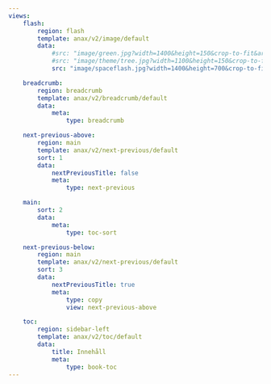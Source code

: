 ```yaml
---
views:
    flash:
        region: flash
        template: anax/v2/image/default
        data:
            #src: "image/green.jpg?width=1400&height=150&crop-to-fit&area=10,0,0,10"
            #src: "image/theme/tree.jpg?width=1100&height=150&crop-to-fit&area=0,0,30,0"
            src: "image/spaceflash.jpg?width=1400&height=700&crop-to-fit"

    breadcrumb:
        region: breadcrumb
        template: anax/v2/breadcrumb/default
        data:
            meta:
                type: breadcrumb

    next-previous-above:
        region: main
        template: anax/v2/next-previous/default
        sort: 1
        data:
            nextPreviousTitle: false
            meta:
                type: next-previous

    main:
        sort: 2
        data:
            meta:
                type: toc-sort

    next-previous-below:
        region: main
        template: anax/v2/next-previous/default
        sort: 3
        data:
            nextPreviousTitle: true
            meta:
                type: copy
                view: next-previous-above

    toc:
        region: sidebar-left
        template: anax/v2/toc/default
        data:
            title: Innehåll
            meta:
                type: book-toc
---
```

